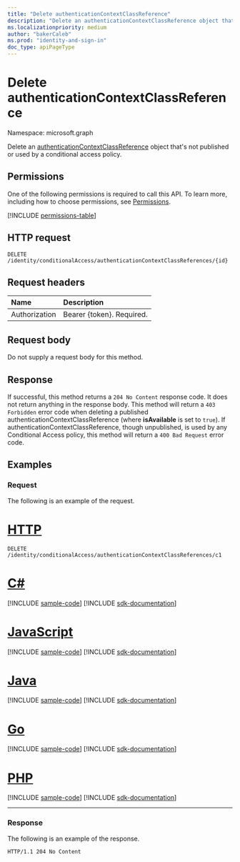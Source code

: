 ```yaml
---
title: "Delete authenticationContextClassReference"
description: "Delete an authenticationContextClassReference object that's not published or used by a conditional access policy."
ms.localizationpriority: medium
author: "bakerCaleb"
ms.prod: "identity-and-sign-in"
doc_type: apiPageType
---
```


# Delete authenticationContextClassReference

Namespace: microsoft.graph

Delete an [authenticationContextClassReference](../resources/authenticationcontextclassreference.md) object that's not published or used by a conditional access policy.

## Permissions

One of the following permissions is required to call this API. To learn more, including how to choose permissions, see [Permissions](/graph/permissions-reference).

<!-- { "blockType": "permissions", "name": "authenticationcontextclassreference_delete" } -->
[!INCLUDE [permissions-table](../includes/permissions/authenticationcontextclassreference-delete-permissions.md)]

## HTTP request

<!-- { "blockType": "ignored" } -->
```http
DELETE /identity/conditionalAccess/authenticationContextClassReferences/{id}
```

## Request headers

| Name      |Description|
|:----------|:----------|
| Authorization | Bearer {token}. Required. |

## Request body

Do not supply a request body for this method.

## Response

If successful, this method returns a `204 No Content` response code. It does not return anything in the response body.
This method will return a `403 Forbidden` error code when deleting a published authenticationContextClassReference (where **isAvailable** is set to `true`). If authenticationContextClassReference, though unpublished, is used by any Conditional Access policy, this method will return a `400 Bad Request` error code.

## Examples

### Request

The following is an example of the request.


# [HTTP](#tab/http)
<!-- {
  "blockType": "request",
  "name": "delete_authenticationcontextclassreference"
}-->

```http
DELETE /identity/conditionalAccess/authenticationContextClassReferences/c1
```

# [C#](#tab/csharp)
[!INCLUDE [sample-code](../includes/snippets/csharp/delete-authenticationcontextclassreference-csharp-snippets.md)]
[!INCLUDE [sdk-documentation](../includes/snippets/snippets-sdk-documentation-link.md)]

# [JavaScript](#tab/javascript)
[!INCLUDE [sample-code](../includes/snippets/javascript/delete-authenticationcontextclassreference-javascript-snippets.md)]
[!INCLUDE [sdk-documentation](../includes/snippets/snippets-sdk-documentation-link.md)]

# [Java](#tab/java)
[!INCLUDE [sample-code](../includes/snippets/java/delete-authenticationcontextclassreference-java-snippets.md)]
[!INCLUDE [sdk-documentation](../includes/snippets/snippets-sdk-documentation-link.md)]

# [Go](#tab/go)
[!INCLUDE [sample-code](../includes/snippets/go/delete-authenticationcontextclassreference-go-snippets.md)]
[!INCLUDE [sdk-documentation](../includes/snippets/snippets-sdk-documentation-link.md)]

# [PHP](#tab/php)
[!INCLUDE [sample-code](../includes/snippets/php/delete-authenticationcontextclassreference-php-snippets.md)]
[!INCLUDE [sdk-documentation](../includes/snippets/snippets-sdk-documentation-link.md)]

---


### Response

The following is an example of the response.

<!-- {
  "blockType": "response",
  "truncated": true
} -->

```http
HTTP/1.1 204 No Content
```

<!-- uuid: 16cd6b66-4b1a-43a1-adaf-3a886856ed98
2019-02-04 14:57:30 UTC -->
<!-- {
  "type": "#page.annotation",
  "description": "Delete authenticationContextClassReference",
  "keywords": "",
  "section": "documentation",
  "tocPath": ""
}-->
